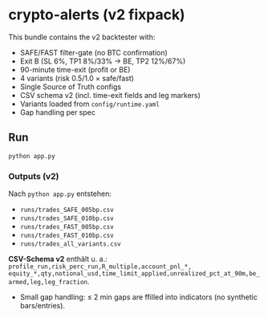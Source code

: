 # crypto-alerts (v2 fixpack)

This bundle contains the v2 backtester with:
- SAFE/FAST filter-gate (no BTC confirmation)
- Exit B (SL 6%, TP1 8%/33% -> BE, TP2 12%/67%)
- 90-minute time-exit (profit or BE)
- 4 variants (risk 0.5/1.0 × safe/fast)
- Single Source of Truth configs
- CSV schema v2 (incl. time-exit fields and leg markers)
- Variants loaded from `config/runtime.yaml`
- Gap handling per spec

## Run
```
python app.py
```

### Outputs (v2)
Nach `python app.py` entstehen:
- `runs/trades_SAFE_005bp.csv`
- `runs/trades_SAFE_010bp.csv`
- `runs/trades_FAST_005bp.csv`
- `runs/trades_FAST_010bp.csv`
- `runs/trades_all_variants.csv`

**CSV-Schema v2** enthält u. a.: `profile_run,risk_perc_run,R_multiple,account_pnl_*,
equity_*,qty,notional_usd,time_limit_applied,unrealized_pct_at_90m,be_armed,leg,leg_fraction`.


- Small gap handling: ≤ 2 min gaps are ffilled into indicators (no synthetic bars/entries).